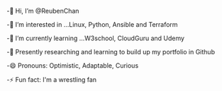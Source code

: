 -👋 Hi, I’m @ReubenChan

-👀 I’m interested in ...Linux, Python, Ansible and Terraform 

-🌱 I’m currently learning ...W3school, CloudGuru and Udemy

-💞️ Presently researching and learning to build up my portfolio in Github 

-😄 Pronouns: Optimistic, Adaptable, Curious

-⚡ Fun fact: I'm a wrestling fan 
<!---
ReubenChan/ReubenChan is a ✨ special ✨ repository because its `README.md` (this file) appears on your GitHub profile.
You can click the Preview link to take a look at your changes.
--->
